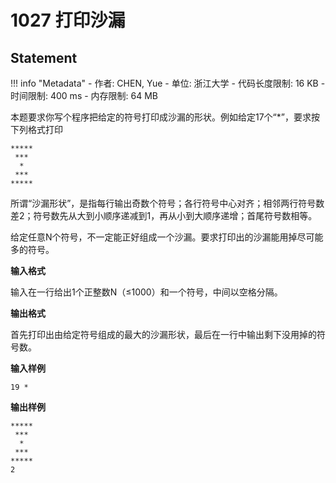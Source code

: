 
# 1027 打印沙漏

## Statement

!!! info "Metadata"
    - 作者: CHEN, Yue
    - 单位: 浙江大学
    - 代码长度限制: 16 KB
    - 时间限制: 400 ms
    - 内存限制: 64 MB

本题要求你写个程序把给定的符号打印成沙漏的形状。例如给定17个“*”，要求按下列格式打印
```
*****
 ***
  *
 ***
*****
```

所谓“沙漏形状”，是指每行输出奇数个符号；各行符号中心对齐；相邻两行符号数差2；符号数先从大到小顺序递减到1，再从小到大顺序递增；首尾符号数相等。

给定任意N个符号，不一定能正好组成一个沙漏。要求打印出的沙漏能用掉尽可能多的符号。


**输入格式**

输入在一行给出1个正整数N（$\le$1000）和一个符号，中间以空格分隔。

**输出格式**

首先打印出由给定符号组成的最大的沙漏形状，最后在一行中输出剩下没用掉的符号数。

**输入样例**
```plaintext
19 *
```

**输出样例**
```plaintext
*****
 ***
  *
 ***
*****
2
```
